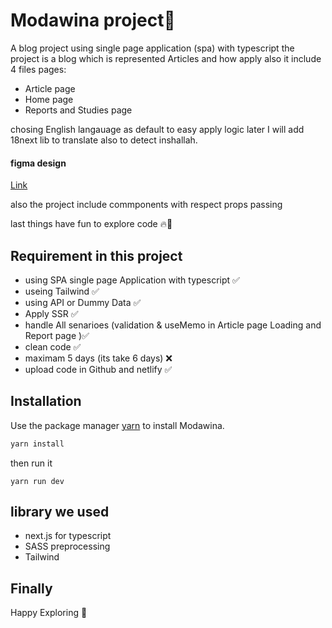 # Modawina project📝

A blog project using single page application (spa) with typescript the project is a blog which is represented Articles and how apply also it include 4 files pages:

- Article page
- Home page 
- Reports and Studies page

chosing English langauage as default to easy apply logic later I will add 18next lib to translate also to detect inshallah. 

#### figma design 
[Link](https://www.figma.com/file/ZPZlJcx4OrHgvVTK0sNZRI/) 

also the project include commponents with respect props passing 

last things have fun to explore code 🔥🎉


## Requirement in this project
- using SPA single page Application with typescript ✅
- useing Tailwind ✅
- using API or Dummy Data ✅
- Apply SSR ✅
- handle All senarioes (validation & useMemo in Article page Loading and Report page  )✅
- clean code ✅
- maximam 5 days (its take 6 days) ❌
- upload code in Github and netlify ✅



## Installation

Use the package manager [yarn](https://classic.yarnpkg.com/lang/en/docs/install/#windows-stable) to install Modawina.

```bash
yarn install
```
then run it 

```
yarn run dev
```

## library we used
- next.js for typescript 
- SASS preprocessing 
- Tailwind 

## Finally
Happy Exploring 🤯